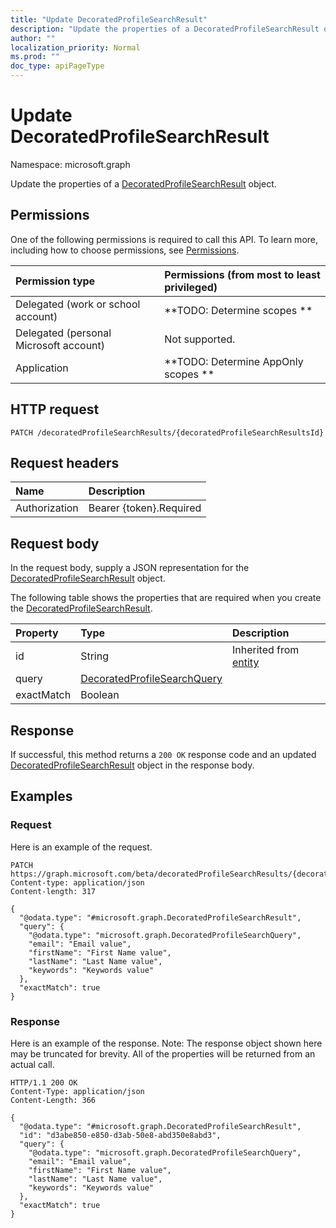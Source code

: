 ```yaml
---
title: "Update DecoratedProfileSearchResult"
description: "Update the properties of a DecoratedProfileSearchResult object."
author: ""
localization_priority: Normal
ms.prod: ""
doc_type: apiPageType
---
```


# Update DecoratedProfileSearchResult

Namespace: microsoft.graph

Update the properties of a [DecoratedProfileSearchResult](../resources/decoratedprofilesearchresult.md) object.

## Permissions
One of the following permissions is required to call this API. To learn more, including how to choose permissions, see [Permissions](/concepts/permissions-reference.md).

|Permission type|Permissions (from most to least privileged)|
|:---|:---|
|Delegated (work or school account)|**TODO: Determine scopes **|
|Delegated (personal Microsoft account)|Not supported.|
|Application|**TODO: Determine AppOnly scopes **|

## HTTP request
<!-- {
  "blockType": "ignored"
}
-->
``` http
PATCH /decoratedProfileSearchResults/{decoratedProfileSearchResultsId}
```

## Request headers
|Name|Description|
|:---|:---|
|Authorization|Bearer {token}.Required|

## Request body
In the request body, supply a JSON representation for the [DecoratedProfileSearchResult](../resources/decoratedprofilesearchresult.md) object.

The following table shows the properties that are required when you create the [DecoratedProfileSearchResult](../resources/decoratedprofilesearchresult.md).

|Property|Type|Description|
|:---|:---|:---|
|id|String| Inherited from [entity](../resources/entity.md)|
|query|[DecoratedProfileSearchQuery](../resources/decoratedprofilesearchquery.md)||
|exactMatch|Boolean||



## Response
If successful, this method returns a `200 OK` response code and an updated [DecoratedProfileSearchResult](../resources/decoratedprofilesearchresult.md) object in the response body.

## Examples

### Request
Here is an example of the request.
<!-- {
  "blockType": "request",
  "name": "update_decoratedprofilesearchresult"
}
-->
``` http
PATCH https://graph.microsoft.com/beta/decoratedProfileSearchResults/{decoratedProfileSearchResultsId}
Content-type: application/json
Content-length: 317

{
  "@odata.type": "#microsoft.graph.DecoratedProfileSearchResult",
  "query": {
    "@odata.type": "microsoft.graph.DecoratedProfileSearchQuery",
    "email": "Email value",
    "firstName": "First Name value",
    "lastName": "Last Name value",
    "keywords": "Keywords value"
  },
  "exactMatch": true
}
```

### Response
Here is an example of the response. Note: The response object shown here may be truncated for brevity. All of the properties will be returned from an actual call.
<!-- {
  "blockType": "response",
  "truncated": true
}
-->
``` http
HTTP/1.1 200 OK
Content-Type: application/json
Content-Length: 366

{
  "@odata.type": "#microsoft.graph.DecoratedProfileSearchResult",
  "id": "d3abe850-e850-d3ab-50e8-abd350e8abd3",
  "query": {
    "@odata.type": "microsoft.graph.DecoratedProfileSearchQuery",
    "email": "Email value",
    "firstName": "First Name value",
    "lastName": "Last Name value",
    "keywords": "Keywords value"
  },
  "exactMatch": true
}
```

